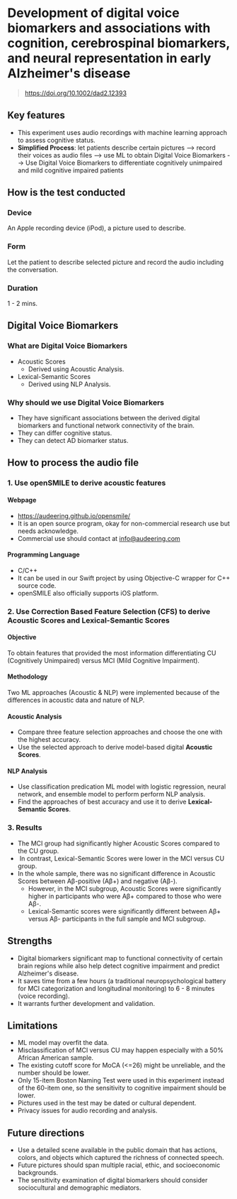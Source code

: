# Development of digital voice biomarkers and associations with cognition, cerebrospinal biomarkers, and neural representation in early Alzheimer's disease

> https://doi.org/10.1002/dad2.12393

## Key features

- This experiment uses audio recordings with machine learning approach to assess cognitive status.
- **Simplified Process**: let patients describe certain pictures --> record their voices as audio files --> use ML to obtain Digital Voice Biomarkers --> Use Digital Voice Biomarkers to differentiate cognitively unimpaired and mild cognitive impaired patients

## How is the test conducted

### Device

An Apple recording device (iPod), a picture used to describe.

### Form

Let the patient to describe selected picture and record the audio including the conversation. 

### Duration

1 - 2 mins.

## Digital Voice Biomarkers

### What are Digital Voice Biomarkers

- Acoustic Scores
    - Derived using Acoustic Analysis.
- Lexical-Semantic Scores
    - Derived using NLP Analysis.

### Why should we use Digital Voice Biomarkers

- They have significant associations between the derived digital biomarkers and functional network connectivity of the brain.
- They can differ cognitive status.
- They can detect AD biomarker status.

## How to process the audio file

### 1\. Use openSMILE to derive acoustic features

#### Webpage

- https://audeering.github.io/opensmile/
- It is an open source program, okay for non-commercial research use but needs acknowledge.
- Commercial use should contact at [info@audeering.com](mailto:info@audeering.com)

#### Programming Language

- C/C++
- It can be used in our Swift project by using Objective-C wrapper for C++ source code.
- openSMILE also officially supports iOS platform.

### 2\. Use Correction Based Feature Selection (CFS) to derive Acoustic Scores and Lexical-Semantic Scores

#### Objective

To obtain features that provided the most information differentiating CU (Cognitively Unimpaired) versus MCI (Mild Cognitive Impairment). 

#### Methodology

Two ML approaches (Acoustic & NLP) were implemented because of the differences in acoustic data and nature of NLP. 

#### Acoustic Analysis

- Compare three feature selection approaches and choose the one with the highest accuracy.
- Use the selected approach to derive model-based digital **Acoustic Scores**.

#### NLP Analysis

- Use classification predication ML model with logistic regression, neural network, and ensemble model to perform perform NLP analysis.
- Find the approaches of best accuracy and use it to derive **Lexical-Semantic Scores**.

### 3\. Results

- The MCI group had significantly higher Acoustic Scores compared to the CU group.
-  In contrast, Lexical-Semantic Scores were lower in the MCI versus CU group.
- In the whole sample, there was no significant difference in Acoustic Scores between Aβ-positive (Aβ+) and negative (Aβ-).
    - However, in the MCI subgroup, Acoustic Scores were significantly higher in participants who were Aβ+ compared to those who were Aβ-.
    - Lexical-Semantic scores were significantly different between Aβ+ versus Aβ- participants in the full sample and MCI subgroup.

## Strengths

- Digital biomarkers significant map to functional connectivity of certain brain regions while also help detect cognitive impairment and predict Alzheimer's disease.
- It saves time from a few hours (a traditional neuropsychological battery for MCI categorization and longitudinal monitoring) to 6 - 8 minutes (voice recording).
- It warrants further development and validation. 

## Limitations

- ML model may overfit the data.
- Misclassification of MCI versus CU may happen especially with a 50% African American sample. 
- The existing cutoff score for MoCA (<=26) might be unreliable, and the number should be lower.
- Only 15-item Boston Naming Test were used in this experiment instead of the 60-item one, so the sensitivity to cognitive impairment should be lower. 
- Pictures used in the test may be dated or cultural dependent.
- Privacy issues for audio recording and analysis.

## Future directions

- Use a detailed scene available in the public domain that has actions, colors, and objects which captured the richness of connected speech.
- Future pictures should span multiple racial, ethic, and socioeconomic backgrounds.
- The sensitivity examination of digital biomarkers should consider sociocultural and demographic mediators.
